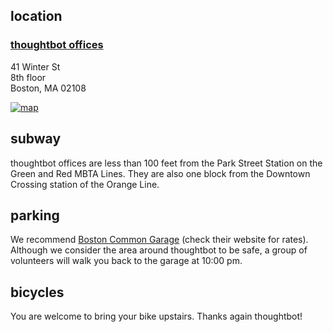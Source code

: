 ## location
### [thoughtbot offices](http://thoughtbot.com/)

41 Winter St  
8th floor  
Boston, MA 02108

[![map][map image]][map link]

[map image]:http://maps.googleapis.com/maps/api/staticmap?markers=|41+Winter+Street,Boston,MA+02108|&size=580x350&zoom=15&sensor=false
[map link]:http://maps.google.com/maps?f=q&source=s_q&hl=en&geocode=&q=41+Winter+Street+Boston+MA+02108&sll=37.0625,-95.677068&sspn=59.597077,135.263672&ie=UTF8&hq=&hnear=41+Winter+St,+Boston,+Suffolk,+Massachusetts+02108&z=17

## subway

thoughtbot offices are less than 100 feet from the Park Street
Station on the Green and Red MBTA Lines. They are also one
block from the Downtown Crossing station of the Orange Line.


## parking

We recommend [Boston Common Garage](http://www.massconvention.com/bcg.html) (check their website for rates).
Although we consider the area around thoughtbot to be safe,
a group of volunteers will walk you back to the garage
at 10:00 pm.

## bicycles

You are welcome to bring your bike upstairs. Thanks again thoughtbot!

